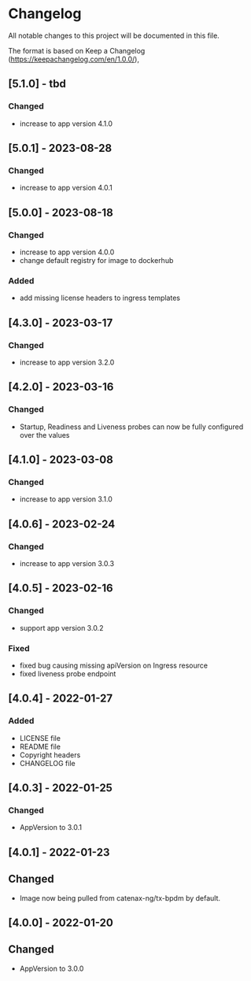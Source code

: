 # Changelog

All notable changes to this project will be documented in this file.

The format is based on Keep a Changelog (https://keepachangelog.com/en/1.0.0/),

## [5.1.0] - tbd

### Changed

- increase to app version 4.1.0

## [5.0.1] - 2023-08-28

### Changed

- increase to app version 4.0.1

## [5.0.0] - 2023-08-18

### Changed

- increase to app version 4.0.0
- change default registry for image to dockerhub

### Added

- add missing license headers to ingress templates

## [4.3.0] - 2023-03-17

### Changed

- increase to app version 3.2.0

## [4.2.0] - 2023-03-16

### Changed

- Startup, Readiness and Liveness probes can now be fully configured over the values

## [4.1.0] - 2023-03-08

### Changed

- increase to app version 3.1.0

## [4.0.6] - 2023-02-24

### Changed

- increase to app version 3.0.3

## [4.0.5] - 2023-02-16

### Changed

- support app version 3.0.2

### Fixed

- fixed bug causing missing apiVersion on Ingress resource
- fixed liveness probe endpoint

## [4.0.4] - 2022-01-27

### Added

- LICENSE file
- README file
- Copyright headers
- CHANGELOG file

## [4.0.3] - 2022-01-25

### Changed

- AppVersion to 3.0.1

## [4.0.1] - 2022-01-23

## Changed

- Image now being pulled from catenax-ng/tx-bpdm by default.

## [4.0.0] - 2022-01-20

## Changed

- AppVersion to 3.0.0
